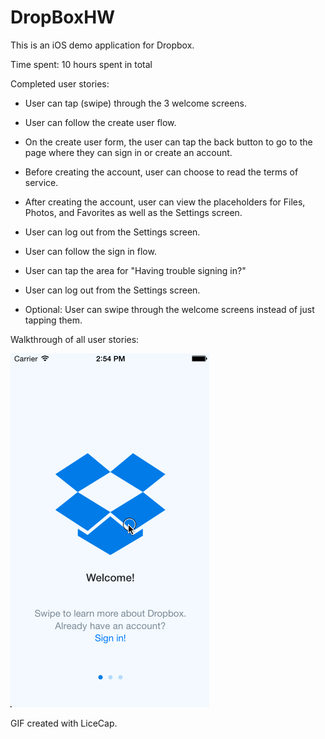 DropBoxHW
=========
This is an iOS demo application for Dropbox.

Time spent: 10 hours spent in total

Completed user stories:

- User can tap (swipe) through the 3 welcome screens.
- User can follow the create user flow.
- On the create user form, the user can tap the back button to go to the page where they can sign in or create an account.
- Before creating the account, user can choose to read the terms of service.
- After creating the account, user can view the placeholders for Files, Photos, and Favorites as well as the Settings screen.
- User can log out from the Settings screen.
- User can follow the sign in flow.
- User can tap the area for "Having trouble signing in?"
- User can log out from the Settings screen.

- Optional: User can swipe through the welcome screens instead of just tapping them.

Walkthrough of all user stories:

![alt tag](https://github.com/allidryer/DropBoxHW/blob/4328b3263e3aa8397841850d08447a81bf890179/DropBoxHW.gif)

GIF created with LiceCap.
